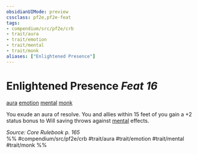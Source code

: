 ```yaml
---
obsidianUIMode: preview
cssclass: pf2e,pf2e-feat
tags:
- compendium/src/pf2e/crb
- trait/aura
- trait/emotion
- trait/mental
- trait/monk
aliases: ["Enlightened Presence"]
---
```

# Enlightened Presence  *Feat 16*  
[aura](rules/traits/aura.md)  [emotion](rules/traits/emotion.md)  [mental](rules/traits/mental.md)  [monk](rules/traits/monk.md)  


You exude an aura of resolve. You and allies within 15 feet of you gain a +2 status bonus to Will saving throws against [mental](rules/traits/mental.md) effects.

*Source: Core Rulebook p. 165*  
%% #compendium/src/pf2e/crb #trait/aura #trait/emotion #trait/mental #trait/monk %%
